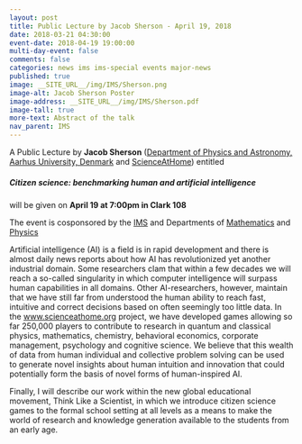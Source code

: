 ```yaml
---
layout: post
title: Public Lecture by Jacob Sherson - April 19, 2018
date: 2018-03-21 04:30:00
event-date: 2018-04-19 19:00:00
multi-day-event: false
comments: false
categories: news ims ims-special events major-news
published: true
image: __SITE_URL__/img/IMS/Sherson.png
image-alt: Jacob Sherson Poster
image-address: __SITE_URL__/img/IMS/Sherson.pdf
image-tall: true
more-text: Abstract of the talk
nav_parent: IMS
---
```


A Public Lecture by **Jacob Sherson**
([Department of Physics and Astronomy, Aarhus University, Denmark](http://pure.au.dk/portal/en/persons/jacob-sherson(3d8e1590-c4fa-495b-81b4-588fe374b36c).html) and [ScienceAtHome](https://www.scienceathome.org))
entitled

##### Citizen science: benchmarking human and artificial intelligence

will be given on **April 19 at 7:00pm in Clark 108**

The event is cosponsored by the [IMS](http://math.virginia.edu/ims/about/) and Departments of [Mathematics](http://math.virginia.edu/) and [Physics](http://www.phys.virginia.edu)

<!--more-->

Artificial intelligence (AI) is a field is in rapid development and there is almost daily news reports about how AI has revolutionized yet another industrial domain. Some researchers clam that within a few decades we will reach a so-called singularity in which computer intelligence will surpass human capabilities in all domains. Other AI-researchers, however, maintain that we have still far from understood the human ability to reach fast, intuitive and correct decisions based on often seemingly too little data. In the www.scienceathome.org project, we have developed games allowing so far 250,000 players to contribute to research in quantum and classical physics, mathematics, chemistry, behavioral economics, corporate management, psychology and cognitive science. We believe that this wealth of data from human individual and collective problem solving can be used to generate novel insights about human intuition and innovation that could potentially form the basis of novel forms of human-inspired AI.

Finally, I will describe our work within the new global educational movement, Think Like a Scientist, in which we introduce citizen science games to the formal school setting at all levels as a means to make the world of research and knowledge generation available to the students from an early age.​


